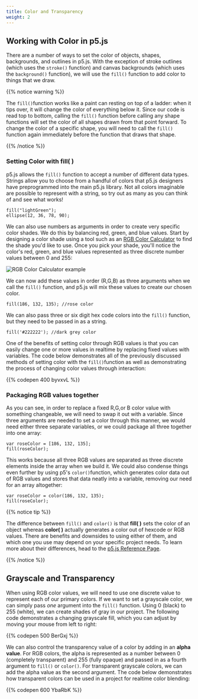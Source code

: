 ```yaml
---
title: Color and Transparency
weight: 2
---
```

## Working with Color in p5.js

There are a number of ways to set the color of objects, shapes, backgrounds, and outlines in p5.js. With the exception of stroke outlines (which uses the `stroke()` function) and canvas backgrounds (which uses the `background()` function), we will use the `fill()` function to add color to things that we draw.

{{% notice warning %}}

The `fill()`function works like a paint can resting on top of a ladder: when it tips over, it will change the color of everything below it. Since our code is read top to bottom, calling the `fill()` function before calling any shape functions will set the color of all shapes drawn from that point forward. To change the color of a specific shape, you will need to call the `fill()` function again immediately before the function that draws that shape.

{{% /notice %}}

### Setting Color with fill( )

p5.js allows the `fill()` function to accept a number of different data types. Strings allow you to choose from a handful of colors that p5.js designers have preprogrammed into the main p5.js library. Not all colors imaginable are possible to represent with a string, so try out as many as you can think of and see what works!

```
fill("lightGreen");
ellipse(12, 36, 78, 90);
```

We can also use numbers as arguments in order to create very specific color shades. We do this by balancing red, green, and blue values. Start by designing a color shade using a tool such as an [RGB Color Calculator](https://www.w3schools.com/colors/colors_rgb.asp) to find the shade you'd like to use. Once you pick your shade, you'll notice the color's red, green, and blue values represented as three discrete number values between 0 and 255:

![](/images/uploads/screen-shot-2019-05-24-at-10.14.00-am.png "RGB Color Calculator example")

We can now add these values in order (R,G,B) as three arguments when we call the `fill()` function, and p5.js will mix these values to create our chosen color.

```
fill(186, 132, 135); //rose color
```

We can also pass three or six digit hex code colors into the `fill()` function, but they need to be passed in as a string.

```
fill('#222222'); //dark grey color
```

One of the benefits of setting color through RGB values is that you can easily change one or more values in realtime by replacing fixed values with variables. The code below demonstrates all of the previously discussed methods of setting color with the `fill()`function as well as demonstrating the process of changing color values through interaction:

{{% codepen 400 byvxvL %}}

### Packaging RGB values together

As you can see, in order to replace a fixed R,G,or B color value with something changeable, we will need to swap it out with a variable. Since three arguments are needed to set a color through this manner, we would need either three separate variables, or we could package all three together into one array:

```
var roseColor = [186, 132, 135]; 
fill(roseColor);
```

This works because all three RGB values are separated as three discrete elements inside the array when we build it. We could also condense things even further by using p5's `color()`function, which generates color data out of RGB values and stores that data neatly into a variable, removing our need for an array altogether:

```
var roseColor = color(186, 132, 135);
fill(roseColor); 
```

{{% notice tip %}}

The difference between `fill()` and `color()` is that **fill( )** sets the color of an object whereas **color( )** actually generates a color out of hexcode or RGB values. There are benefits and downsides to using either of them, and which one you use may depend on your specific project needs. To learn more about their differences, head to the [p5.js Reference Page](https://p5js.org/reference/#group-Color).

{{% /notice %}}

## Grayscale and Transparency

When using RGB color values, we will need to use one discrete value to represent each of our primary colors. If we want to set a grayscale color, we can simply pass _one_ argument into the `fill()` function. Using 0 (black) to 255 (white), we can create shades of gray in our project. The following code demonstrates a changing grayscale fill, which you can adjust by moving your mouse from left to right:

{{% codepen 500 BerGxj %}}

We can also control the transparency value of a color by adding in an **alpha value**. For RGB colors, the alpha is represented as a number between 0 (completely transparent) and 255 (fully opaque) and passed in as a fourth argument to `fill()` or `color()`. For transparent grayscale colors, we can add the alpha value as the second argument. The code below demonstrates how transparent colors can be used in a project for realtime color blending:

{{% codepen 600 YbaRbK %}}
